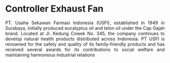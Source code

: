 # Controller Exhaust Fan

<div style="text-align: justify">
    PT. Usaha Sekawan Farmasi Indonesia (USFI), established in 1949 in Surabaya, initially produced eucalyptus oil and telon oil under the Cap Gajah brand. Located at Jl. Kedung Cowek No. 345, the company continues to develop natural health products distributed across Indonesia. PT USFI is renowned for the safety and quality of its family-friendly products and has received several awards for its contributions to social welfare and maintaining harmonious industrial relations​
</div>